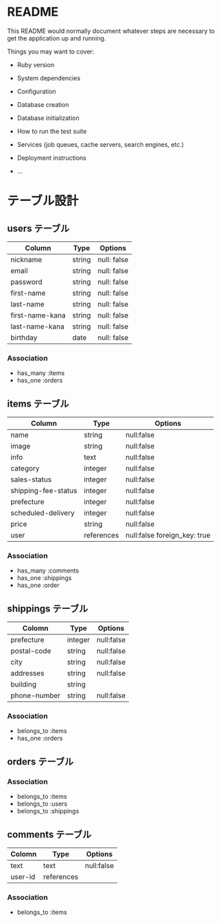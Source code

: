 # README

This README would normally document whatever steps are necessary to get the
application up and running.

Things you may want to cover:

* Ruby version

* System dependencies

* Configuration

* Database creation

* Database initialization

* How to run the test suite

* Services (job queues, cache servers, search engines, etc.)

* Deployment instructions

* ...

# テーブル設計

## users テーブル

| Column          | Type   | Options      |
| --------------- | ------ | ------------ |
| nickname        | string | null: false  |
| email           | string | null: false  |
| password        | string | null: false  |
| first-name      | string | null: false  |
| last-name       | string | null: false  |
| first-name-kana | string | null: false  |
| last-name-kana  | string | null: false  |
| birthday        | date   | null: false  |

### Association

- has_many :items
- has_one :orders

## items テーブル

| Column              | Type       | Options                      |
| ------------------- | ---------- | ---------------------------- |
| name                | string     | null:false                   |
| image               | string     | null:false                   |
| info                | text       | null:false                   |
| category            | integer    | null:false                   |
| sales-status        | integer    | null:false                   |
| shipping-fee-status | integer    | null:false                   |
| prefecture          | integer    | null:false                   |
| scheduled-delivery  | integer    | null:false                   |
| price               | string     | null:false                   |
| user                | references | null:false foreign_key: true |

### Association

- has_many :comments
- has_one :shippings
- has_one :order

## shippings テーブル

| Colomn         | Type       | Options    |
| -------------- | ---------- | ---------- |
| prefecture     | integer    | null:false |
| postal-code    | string     | null:false |
| city           | string     | null:false |
| addresses      | string     | null:false |
| building       | string     |            |
| phone-number   | string     | null:false |

### Association

- belongs_to :items
- has_one :orders

## orders テーブル



### Association

- belongs_to :items
- belongs_to :users
- belongs_to :shippings

## comments テーブル

| Colomn  | Type       | Options    |
| ------- | ---------- | ---------- |
| text    | text       | null:false |
| user-id | references |            |

### Association

- belongs_to :items